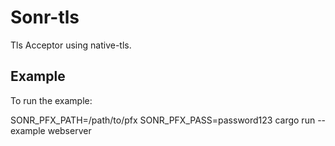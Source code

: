 # Sonr-tls

Tls Acceptor using native-tls.

## Example
To run the example: 

SONR_PFX_PATH=/path/to/pfx SONR_PFX_PASS=password123 cargo run --example webserver
